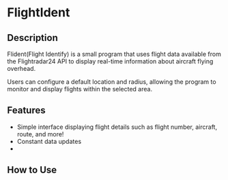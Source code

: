 # FlightIdent

## Description
Flident(Flight Identify) is a small program that uses flight data available from the Flightradar24 API to display real-time information about aircraft flying overhead. 

Users can configure a default location and radius, allowing the program to monitor and display flights within the selected area.

## Features
- Simple interface displaying flight details such as flight number, aircraft, route, and more!
- Constant data updates
- 

## How to Use